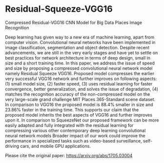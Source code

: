 # Residual-Squeeze-VGG16
Compressed Residual-VGG16 CNN Model for Big Data Places Image Recognition

Deep learning has given way to a new era of machine learning,
apart from computer vision. Convolutional neural networks have
been implemented in image classification, segmentation and object
detection. Despite recent advancements, we are still in the very
early stages and have yet to settle on best practices for network
architecture in terms of deep design, small in size and a short
training time. In this paper, we address the issue of speed and size
by proposing a compressed convolutional neural network model
namely Residual Squeeze VGG16. Proposed model compresses the
earlier very successful VGG16 network and further improves on
following aspects: (1) small model size, (2) faster speed, (3) uses
residual learning for faster convergence, better generalization, and
solves the issue of degradation, (4) matches the recognition
accuracy of the non-compressed model on the very large-scale
grand challenge MIT Places 365-Standard scene dataset.
In comparison to VGG16 the proposed model is 88.4%
smaller in size and 23.86% faster in the training time. This
supports our claim that the proposed model inherits the best aspects
of VGG16 and further improves upon it. In comparison to
SqueezeNet our proposed framework can be more easily adapted
and fully integrated with the residual learning for compressing
various other contemporary deep learning convolutional neural
network models Broader impact of our work could improve the
performance in specialized tasks such as video-based surveillance,
self-driving cars, and mobile GPU applications.

Please cite the original paper: https://arxiv.org/abs/1705.03004
